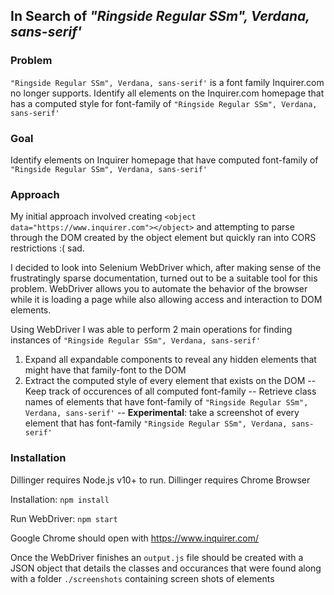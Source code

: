 ## In Search of _"Ringside Regular SSm", Verdana, sans-serif'_
### Problem
`"Ringside Regular SSm", Verdana, sans-serif'` is a font family Inquirer.com no longer supports. Identify all elements on the Inquirer.com homepage that has a computed style for font-family of `"Ringside Regular SSm", Verdana, sans-serif'`

### Goal
Identify elements on Inquirer homepage that have computed font-family of `"Ringside Regular SSm", Verdana, sans-serif'`

### Approach
My initial approach involved creating `<object data="https://www.inquirer.com"></object>` and attempting to parse through the DOM created by the object element but quickly ran into CORS restrictions :( sad.

I decided to look into Selenium WebDriver which, after making sense of the frustratingly sparse documentation, turned out to be a suitable tool for this problem. WebDriver allows you to automate the behavior of the browser while it is loading a page while also allowing access and interaction to DOM elements.

Using WebDriver I was able to perform 2 main operations for finding instances of `"Ringside Regular SSm", Verdana, sans-serif'`
1. Expand all expandable components to reveal any hidden elements that might have that family-font to the DOM
2. Extract the computed style of every element that exists on the DOM
-- Keep track of occurences of all computed font-family
-- Retrieve class names of elements that have font-family of `"Ringside Regular SSm", Verdana, sans-serif'`
-- **Experimental**: take a screenshot of every element that has font-family `"Ringside Regular SSm", Verdana, sans-serif'`

### Installation
Dillinger requires Node.js v10+ to run.
Dillinger requires Chrome Browser

Installation:
`npm install`  

Run WebDriver:
`npm start`  

Google Chrome should open with https://www.inquirer.com/

Once the WebDriver finishes an `output.js` file should be created with a JSON object that details the classes and occurances that were found along with a folder `./screenshots` containing screen shots of elements




